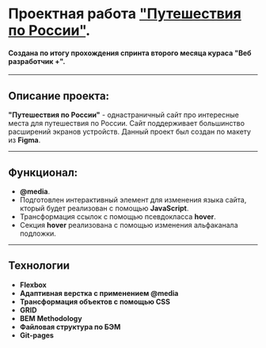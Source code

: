 # Проектная работа ["Путешествия по России"](https://shoomec74.github.io/russian-travel/).
#### Создана по итогу прохождения спринта второго месяца кураса "Веб разработчик +".
***
## Описание проекта:
__"Путешествия по России"__ - однастраничный сайт про интересные места для путешествия по России. Сайт поддерживает большинство расширений экранов устройств. Данный проект был создан по макету из __Figma__.
***
## Функционал:
*  __@media__.
* Подготовлен интерактивный элемент для изменения языка сайта, кторый будет реализован с помощью __JavaScript__.
* Трансформация ссылок с помощью псевдокласса __hover__.
* Секция __hover__ реализована с помощью изменения альфаканала подложки.

***
## Технологии
* __Flexbox__
* __Адаптивная верстка с применением @media__
* __Трансформация объектов с помощью CSS__
* __GRID__
* __BEM Methodology__
* __Файловая структура по БЭМ__
* __Git-pages__
